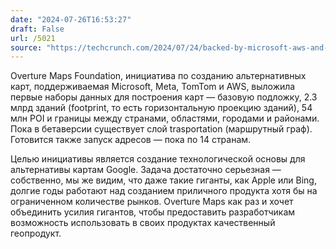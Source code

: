 ```yaml
---
date: "2024-07-26T16:53:27"
draft: False
url: /5021
source: "https://techcrunch.com/2024/07/24/backed-by-microsoft-aws-and-meta-the-overture-maps-foundation-launches-first-open-map-datasets/"
---
```


Overture Maps Foundation, инициатива по созданию альтернативных карт, поддерживаемая Microsoft, Meta, TomTom и AWS, выложила первые наборы данных для построения карт — базовую подложку, 2.3 млрд зданий (footprint, то есть горизонтальную проекцию зданий), 54 млн POI и границы между странами, областями, городами и районами. Пока в бетаверсии существует слой trasportation (маршрутный граф). Готовится также запуск адресов — пока по 14 странам.

Целью инициативы является создание технологической основы для альтернативы картам Google. Задача достаточно серьезная — собственно, мы же видим, что даже такие гиганты, как Apple или Bing, долгие годы работают над созданием приличного продукта хотя бы на ограниченном количестве рынков. Overture Maps как раз и хочет объединить усилия гигантов, чтобы предоставить разработчикам возможность использовать в своих продуктах качественный геопродукт.
